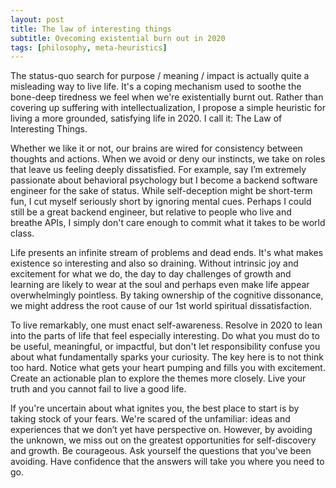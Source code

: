 ```yaml
---
layout: post
title: The law of interesting things
subtitle: Ovecoming existential burn out in 2020
tags: [philosophy, meta-heuristics]
---
```


The status-quo search for purpose / meaning / impact is actually quite a misleading way to live life. It's a coping mechanism used to soothe the bone-deep tiredness we feel when we're existentially burnt out. Rather than covering up suffering with intellectualization, I propose a simple heuristic for living a more grounded, satisfying life in 2020. I call it: The Law of Interesting Things.

Whether we like it or not, our brains are wired for consistency between thoughts and actions. When we avoid or deny our instincts, we take on roles that leave us feeling deeply dissatisfied. For example, say I’m extremely passionate about behavioral psychology but I become a backend software engineer for the sake of status. While self-deception might be short-term fun, I cut myself seriously short by ignoring mental cues. Perhaps I could still be a great backend engineer, but relative to people who live and breathe APIs, I simply don't care enough to commit what it takes to be world class.

Life presents an infinite stream of problems and dead ends. It's what makes existence so interesting and also so draining. Without intrinsic joy and excitement for what we do, the day to day challenges of growth and learning are likely to wear at the soul and perhaps even make life appear overwhelmingly pointless. By taking ownership of the cognitive dissonance, we might address the root cause of our 1st world spiritual dissatisfaction.

To live remarkably, one must enact self-awareness. Resolve in 2020 to lean into the parts of life that feel especially interesting. Do what you must do to be useful, meaningful, or impactful, but don't let responsibility confuse you about what fundamentally sparks your curiosity. The key here is to not think too hard. Notice what gets your heart pumping and fills you with excitement. Create an actionable plan to explore the themes more closely. Live your truth and you cannot fail to live a good life.

If you're uncertain about what ignites you, the best place to start is by taking stock of your fears. We're scared of the unfamiliar: ideas and experiences that we don’t yet have perspective on. However, by avoiding the unknown, we miss out on the greatest opportunities for self-discovery and growth. Be courageous. Ask yourself the questions that you've been avoiding. Have confidence that the answers will take you where you need to go.
